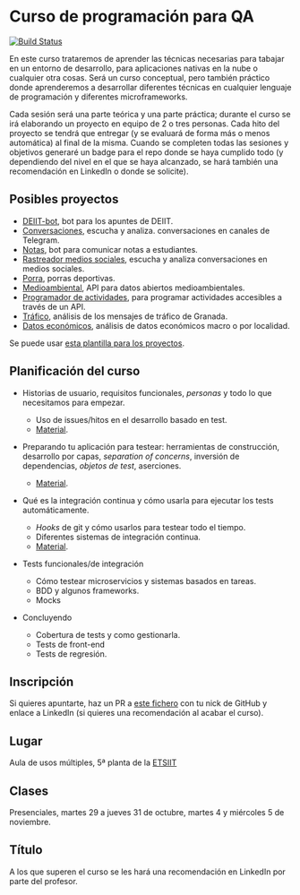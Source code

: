 # Curso de programación para QA

[![Build Status](https://travis-ci.com/JJ/curso-tdd.svg?branch=master)](https://travis-ci.com/JJ/curso-tdd)

En este curso trataremos de aprender las técnicas necesarias para
tabajar en un entorno de desarrollo, para aplicaciones nativas en la
nube o cualquier otra cosas. Será un curso conceptual, pero también
práctico donde aprenderemos a desarrollar diferentes técnicas en
cualquier lenguaje de programación y diferentes microframeworks. 

Cada sesión será una parte teórica y una parte práctica; durante el
curso se irá elaborando un proyecto en equipo de 2 o tres
personas. Cada hito del proyecto se tendrá
que entregar (y se evaluará de forma más o menos automática) al final de
la misma. Cuando se completen todas las sesiones y objetivos generaré
un badge para el repo donde se haya cumplido todo (y dependiendo del
nivel en el que se haya alcanzado, se hará también una recomendación
en LinkedIn o donde se solicite). 


## Posibles proyectos

* [DEIIT-bot](proyectos/deiit-bot.md), bot para los apuntes de DEIIT.
* [Conversaciones](proyectos/conversaciones.md), escucha y analiza.
  conversaciones en canales de Telegram.
* [Notas](proyectos/notas.md), bot para comunicar notas a estudiantes.
* [Rastreador medios sociales](proyectos/rastreador-social-media.md), escucha y analiza
  conversaciones en medios sociales.
* [Porra](proyectos/porra.md), porras deportivas.
* [Medioambiental](proyectos/medioambiental.md), API para datos
  abiertos medioambientales.
* [Programador de actividades](proyectos/programador-actividades.md),
  para programar actividades accesibles a través de un API.
* [Tráfico](proyectos/tráfico.md), análisis de los mensajes de tráfico
  de Granada.
* [Datos económicos](proyectos/económicos.md), análisis de datos económicos macro o por localidad. 

Se puede
usar
[esta plantilla para los proyectos](https://github.com/JJ/curso-qa-template). 

## Planificación del curso

* Historias de usuario, requisitos funcionales, *personas* y todo lo que necesitamos para empezar.
  * Uso de issues/hitos en el desarrollo basado en test.
  * [Material](temas/diseño.md).
  
* Preparando tu aplicación para testear: herramientas de construcción, desarrollo por capas, *separation of concerns*, inversión de dependencias, *objetos de test*, aserciones. 
  * [Material](temas/test-unitarios.md).

* Qué es la integración continua y cómo usarla para ejecutar los tests automáticamente.
  * *Hooks* de git y cómo usarlos para testear todo el tiempo.
  * Diferentes sistemas de integración continua.
  * [Material](temas/CI.md).
  
* Tests funcionales/de integración
  * Cómo testear microservicios y sistemas basados en tareas.
  * BDD y algunos frameworks.
  * Mocks
  
* Concluyendo
  * Cobertura de tests y como gestionarla.
  * Tests de front-end
  * Tests de regresión.


## Inscripción

Si quieres apuntarte, haz un PR a [este fichero](asistentes.md) con tu nick de GitHub y enlace a LinkedIn (si quieres una recomendación al acabar el curso).

## Lugar

Aula de usos múltiples, 5ª planta de la [ETSIIT](https://etsiit.ugr.es)

## Clases

Presenciales, martes 29 a jueves 31 de octubre, martes 4 y miércoles 5 de noviembre.

## Título

A los que superen el curso se les hará una recomendación en LinkedIn por parte del profesor.
